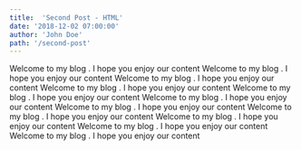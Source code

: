 ```yaml
---
title:  'Second Post - HTML'
date: '2018-12-02 07:00:00'
author: 'John Doe'
path: '/second-post'
---
```


Welcome to my blog . I hope you enjoy our content
Welcome to my blog . I hope you enjoy our content
Welcome to my blog . I hope you enjoy our content
Welcome to my blog . I hope you enjoy our content
Welcome to my blog . I hope you enjoy our content
Welcome to my blog . I hope you enjoy our content
Welcome to my blog . I hope you enjoy our content
Welcome to my blog . I hope you enjoy our content
Welcome to my blog . I hope you enjoy our content
Welcome to my blog . I hope you enjoy our content
Welcome to my blog . I hope you enjoy our content
